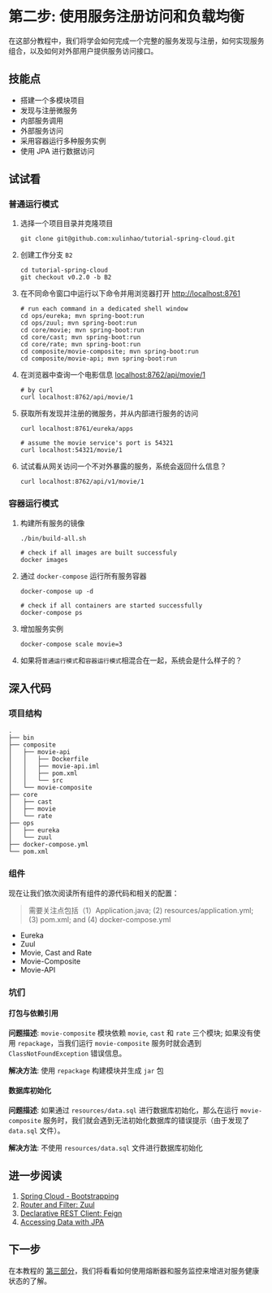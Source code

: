 # 第二步: 使用服务注册访问和负载均衡

在这部分教程中，我们将学会如何完成一个完整的服务发现与注册，如何实现服务组合，以及如何对外部用户提供服务访问接口。


## 技能点

- 搭建一个多模块项目
- 发现与注册微服务
- 内部服务调用
- 外部服务访问
- 采用容器运行多种服务实例
- 使用 JPA 进行数据访问


## 试试看

### 普通运行模式

1. 选择一个项目目录并克隆项目

    ```
    git clone git@github.com:xulinhao/tutorial-spring-cloud.git
    ```

2. 创建工作分支 `B2`

    ```
    cd tutorial-spring-cloud
    git checkout v0.2.0 -b B2
    ```

3. 在不同命令窗口中运行以下命令并用浏览器打开 [http://localhost:8761](http://localhost:8761)

    ```
    # run each command in a dedicated shell window
    cd ops/eureka; mvn spring-boot:run
    cd ops/zuul; mvn spring-boot:run
    cd core/movie; mvn spring-boot:run
    cd core/cast; mvn spring-boot:run
    cd core/rate; mvn spring-boot:run
    cd composite/movie-composite; mvn spring-boot:run
    cd composite/movie-api; mvn spring-boot:run
    ```
    
4. 在浏览器中查询一个电影信息 [localhost:8762/api/movie/1](localhost:8762/api/movie/1)
    ```
    # by curl
    curl localhost:8762/api/movie/1
    ```

5. 获取所有发现并注册的微服务，并从内部进行服务的访问
    ```
    curl localhost:8761/eureka/apps
    
    # assume the movie service's port is 54321
    curl localhost:54321/movie/1
    ```

6. 试试看从网关访问一个不对外暴露的服务，系统会返回什么信息？
    ```
    curl localhost:8762/api/v1/movie/1
    ```

### 容器运行模式

1. 构建所有服务的镜像

    ```
    ./bin/build-all.sh
    
    # check if all images are built successfuly
    docker images
    ```

2. 通过 `docker-compose` 运行所有服务容器

    ```
    docker-compose up -d
    
    # check if all containers are started successfully
    docker-compose ps
    ```

3. 增加服务实例
    ```
    docker-compose scale movie=3
    ```

4. 如果将`普通运行模式`和`容器运行模式`相混合在一起，系统会是什么样子的？


## 深入代码

### 项目结构

```
.
├── bin
├── composite
│   ├── movie-api
│   │   ├── Dockerfile
│   │   ├── movie-api.iml
│   │   ├── pom.xml
│   │   └── src
│   └── movie-composite
├── core
│   ├── cast
│   ├── movie
│   └── rate
├── ops
│   ├── eureka
│   └── zuul
├── docker-compose.yml
└── pom.xml
```

### 组件

现在让我们依次阅读所有组件的源代码和相关的配置：

> 需要关注点包括（1）Application.java; (2) resources/application.yml; (3) pom.xml; and
 (4) docker-compose.yml

- Eureka
- Zuul
- Movie, Cast and Rate
- Movie-Composite
- Movie-API

### 坑们

#### 打包与依赖引用

**问题描述**: `movie-composite` 模块依赖 `movie`, 
`cast` 和 `rate` 三个模块; 如果没有使用 `repackage`，当我们运行 `movie-composite` 服务时就会遇到 
`ClassNotFoundException` 错误信息。 

**解决方法**: 使用 `repackage` 构建模块并生成 `jar` 包

#### 数据库初始化

**问题描述**: 如果通过 `resources/data.sql` 进行数据库初始化，那么在运行 `movie-composite` 
服务时，我们就会遇到无法初始化数据库的错误提示（由于发现了 `data.sql` 文件）。

**解决方法**: 不使用 `resources/data.sql` 文件进行数据库初始化


## 进一步阅读

1. [Spring Cloud - Bootstrapping](http://www.baeldung.com/spring-cloud-bootstrapping)
2. [Router and Filter: Zuul](http://cloud.spring.io/spring-cloud-static/spring-cloud-netflix/1.4.4.RELEASE/single/spring-cloud-netflix.html#_router_and_filter_zuul)
3. [Declarative REST Client: Feign](http://cloud.spring.io/spring-cloud-static/spring-cloud-netflix/1.4.4.RELEASE/single/spring-cloud-netflix.html#spring-cloud-feign)
4. [Accessing Data with JPA](https://spring.io/guides/gs/accessing-data-jpa/)


## 下一步

在本教程的 [第三部分](part-3.md)，我们将看看如何使用熔断器和服务监控来增进对服务健康状态的了解。


